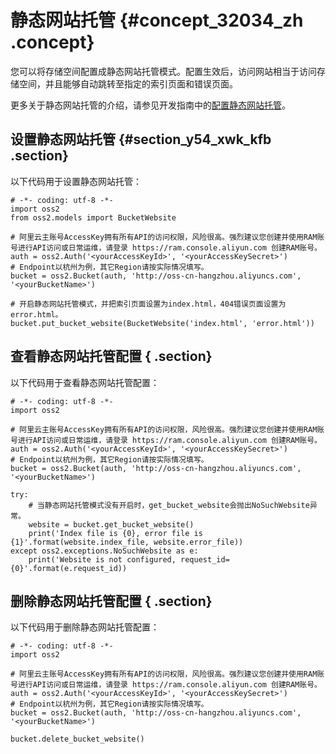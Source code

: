 # 静态网站托管 {#concept_32034_zh .concept}

您可以将存储空间配置成静态网站托管模式。配置生效后，访问网站相当于访问存储空间，并且能够自动跳转至指定的索引页面和错误页面。

更多关于静态网站托管的介绍，请参见开发指南中的[配置静态网站托管](../../../../cn.zh-CN/开发指南/静态网站托管/配置静态网站托管.md#)。

## 设置静态网站托管 {#section_y54_xwk_kfb .section}

以下代码用于设置静态网站托管：

```language-python
# -*- coding: utf-8 -*-
import oss2
from oss2.models import BucketWebsite

# 阿里云主账号AccessKey拥有所有API的访问权限，风险很高。强烈建议您创建并使用RAM账号进行API访问或日常运维，请登录 https://ram.console.aliyun.com 创建RAM账号。
auth = oss2.Auth('<yourAccessKeyId>', '<yourAccessKeySecret>')
# Endpoint以杭州为例，其它Region请按实际情况填写。
bucket = oss2.Bucket(auth, 'http://oss-cn-hangzhou.aliyuncs.com', '<yourBucketName>')

# 开启静态网站托管模式，并把索引页面设置为index.html，404错误页面设置为error.html。
bucket.put_bucket_website(BucketWebsite('index.html', 'error.html'))

```

## 查看静态网站托管配置 { .section}

以下代码用于查看静态网站托管配置：

```language-python
# -*- coding: utf-8 -*-
import oss2

# 阿里云主账号AccessKey拥有所有API的访问权限，风险很高。强烈建议您创建并使用RAM账号进行API访问或日常运维，请登录 https://ram.console.aliyun.com 创建RAM账号。
auth = oss2.Auth('<yourAccessKeyId>', '<yourAccessKeySecret>')
# Endpoint以杭州为例，其它Region请按实际情况填写。
bucket = oss2.Bucket(auth, 'http://oss-cn-hangzhou.aliyuncs.com', '<yourBucketName>')

try:
	# 当静态网站托管模式没有开启时，get_bucket_website会抛出NoSuchWebsite异常。
    website = bucket.get_bucket_website()
    print('Index file is {0}, error file is {1}'.format(website.index_file, website.error_file))
except oss2.exceptions.NoSuchWebsite as e:
    print('Website is not configured, request_id={0}'.format(e.request_id))

```

## 删除静态网站托管配置 { .section}

以下代码用于删除静态网站托管配置：

```language-python
# -*- coding: utf-8 -*-
import oss2

# 阿里云主账号AccessKey拥有所有API的访问权限，风险很高。强烈建议您创建并使用RAM账号进行API访问或日常运维，请登录 https://ram.console.aliyun.com 创建RAM账号。
auth = oss2.Auth('<yourAccessKeyId>', '<yourAccessKeySecret>')
# Endpoint以杭州为例，其它Region请按实际情况填写。
bucket = oss2.Bucket(auth, 'http://oss-cn-hangzhou.aliyuncs.com', '<yourBucketName>')

bucket.delete_bucket_website()

```

